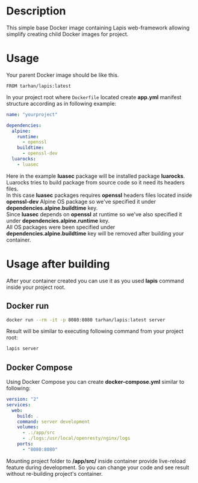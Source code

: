 # Description

This simple base Docker image containing Lapis web-framework allowing
simplify creating child Docker images for project.

# Usage

Your parent Docker image should be like this.

```
FROM tarhan/lapis:latest
```

In your project root where ```Dockerfile``` located create **app.yml** manifest
structure according as in following example:

```yaml
name: "yourproject"

dependencies:
  alpine:
    runtime:
      - openssl
    buildtime:
      - openssl-dev
  luarocks:    
    - luasec
```

Here in the example **luasec** package will be installed package **luarocks**.
Luarocks tries to build package from source code so it need its headers files.  
In this case **luasec** packages requires **openssl** headers files located inside **openssl-dev** Alpine OS package so we've specified it under **dependencies.alpine.buildtime** key.  
Since **luasec** depends on **openssl** at runtime so we've also specified it under
**dependencies.alpine.runtime** key.  
All OS packages were been specified under **dependencies.alpine.buildtime** key
will be removed after building your container.

# Usage after building

After your container created you can use it as you used **lapis** command
inside your project root.

## Docker run

```sh
docker run --rm -it -p 8080:8080 tarhan/lapis:latest server
```

Result will be similar to executing following command from your
project root:  

```sh
lapis server
```

## Docker Compose

Using Docker Compose you can create **docker-compose.yml**
similar to following:  

```yaml
version: "2"
services:
  web:
    build: .
    command: server development
    volumes:
      - .:/app/src
      - ./logs:/usr/local/openresty/nginx/logs
    ports:
      - "8080:8080"
```

Mounting project folder to **/app/src/** inside container provide
live-reload feature during development. So you can change
your code and see result without re-building project's container.
